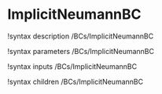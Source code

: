 # ImplicitNeumannBC

!syntax description /BCs/ImplicitNeumannBC

!syntax parameters /BCs/ImplicitNeumannBC

!syntax inputs /BCs/ImplicitNeumannBC

!syntax children /BCs/ImplicitNeumannBC
